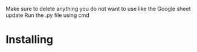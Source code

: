  Make sure to delete anything you do not want to use like the Google sheet update
 Run the .py file using cmd



 <h1>Installing</h1>
 
